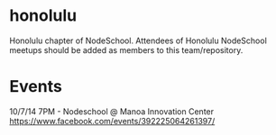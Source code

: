 honolulu
========

Honolulu chapter of NodeSchool. Attendees of Honolulu NodeSchool meetups should be added as members to this team/repository.

Events
=========

10/7/14 7PM - Nodeschool @ Manoa Innovation Center https://www.facebook.com/events/392225064261397/
